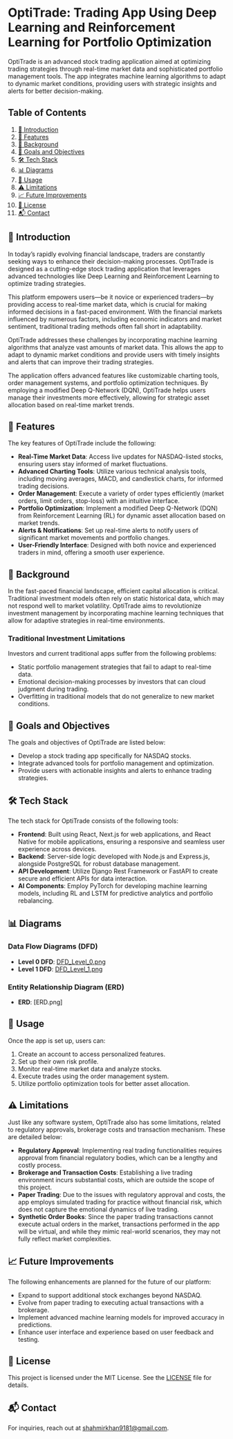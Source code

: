 # OptiTrade: Trading App Using Deep Learning and Reinforcement Learning for Portfolio Optimization

OptiTrade is an advanced stock trading application aimed at optimizing trading strategies through real-time market data and sophisticated portfolio management tools. The app integrates machine learning algorithms to adapt to dynamic market conditions, providing users with strategic insights and alerts for better decision-making.

## Table of Contents

1. [👋 Introduction](#introduction)
2. [🚀 Features](#features)
3. [📖 Background](#background)
4. [🎯 Goals and Objectives](#goals-and-objectives)
5. [🛠️ Tech Stack](#tech-stack)
6. [📊 Diagrams](#diagrams)
7. [🧪 Usage](#usage)
8. [⚠️ Limitations](#limitations)
9. [📈 Future Improvements](#future-improvements)
10. [📄 License](#license)
11. [📬 Contact](#contact)

## 👋 Introduction <a name="introduction"></a>

In today’s rapidly evolving financial landscape, traders are constantly seeking ways to enhance their decision-making processes. OptiTrade is designed as a cutting-edge stock trading application that leverages advanced technologies like Deep Learning and Reinforcement Learning to optimize trading strategies.

This platform empowers users—be it novice or experienced traders—by providing access to real-time market data, which is crucial for making informed decisions in a fast-paced environment. With the financial markets influenced by numerous factors, including economic indicators and market sentiment, traditional trading methods often fall short in adaptability.

OptiTrade addresses these challenges by incorporating machine learning algorithms that analyze vast amounts of market data. This allows the app to adapt to dynamic market conditions and provide users with timely insights and alerts that can improve their trading strategies.

The application offers advanced features like customizable charting tools, order management systems, and portfolio optimization techniques. By employing a modified Deep Q-Network (DQN), OptiTrade helps users manage their investments more effectively, allowing for strategic asset allocation based on real-time market trends.

## 🚀 Features <a name="features"></a>

The key features of OptiTrade include the following:

- **Real-Time Market Data**: Access live updates for NASDAQ-listed stocks, ensuring users stay informed of market fluctuations.
- **Advanced Charting Tools**: Utilize various technical analysis tools, including moving averages, MACD, and candlestick charts, for informed trading decisions.
- **Order Management**: Execute a variety of order types efficiently (market orders, limit orders, stop-loss) with an intuitive interface.
- **Portfolio Optimization**: Implement a modified Deep Q-Network (DQN) from Reinforcement Learning (RL) for dynamic asset allocation based on market trends.
- **Alerts & Notifications**: Set up real-time alerts to notify users of significant market movements and portfolio changes.
- **User-Friendly Interface**: Designed with both novice and experienced traders in mind, offering a smooth user experience.

## 📖 Background <a name="background"></a>

In the fast-paced financial landscape, efficient capital allocation is critical. Traditional investment models often rely on static historical data, which may not respond well to market volatility. OptiTrade aims to revolutionize investment management by incorporating machine learning techniques that allow for adaptive strategies in real-time environments.

### Traditional Investment Limitations

Investors and current traditional apps suffer from the following problems:

- Static portfolio management strategies that fail to adapt to real-time data.
- Emotional decision-making processes by investors that can cloud judgment during trading.
- Overfitting in traditional models that do not generalize to new market conditions.

## 🎯 Goals and Objectives <a name="goals-and-objectives"></a>

The goals and objectives of OptiTrade are listed below:

- Develop a stock trading app specifically for NASDAQ stocks.
- Integrate advanced tools for portfolio management and optimization.
- Provide users with actionable insights and alerts to enhance trading strategies.

## 🛠️ Tech Stack <a name="tech-stack"></a>  

The tech stack for OptiTrade consists of the following tools:

- **Frontend**: Built using React, Next.js for web applications, and React Native for mobile applications, ensuring a responsive and seamless user experience across devices.
- **Backend**: Server-side logic developed with Node.js and Express.js, alongside PostgreSQL for robust database management.
- **API Development**: Utilize Django Rest Framework or FastAPI to create secure and efficient APIs for data interaction.
- **AI Components**: Employ PyTorch for developing machine learning models, including RL and LSTM for predictive analytics and portfolio rebalancing.

## 📊 Diagrams <a name="diagrams"></a>
### Data Flow Diagrams (DFD)
- **Level 0 DFD**: [DFD_Level_0.png](#)  
- **Level 1 DFD**: [DFD_Level_1.png](#)

### Entity Relationship Diagram (ERD)
- **ERD**: [ERD.png]

## 🧪 Usage <a name="usage"></a>
Once the app is set up, users can:
1. Create an account to access personalized features.
2. Set up their own risk profile.
3. Monitor real-time market data and analyze stocks.
4. Execute trades using the order management system.
5. Utilize portfolio optimization tools for better asset allocation.

## ⚠️ Limitations <a name="limitations"></a>

Just like any software system, OptiTrade also has some limitations, related to regulatory approvals, brokerage costs and transaction mechanism. These are detailed below:

- **Regulatory Approval**: Implementing real trading functionalities requires approval from financial regulatory bodies, which can be a lengthy and costly process.
- **Brokerage and Transaction Costs**: Establishing a live trading environment incurs substantial costs, which are outside the scope of this project.
- **Paper Trading**: Due to the issues with regulatory approval and costs, the app employs simulated trading for practice without financial risk, which does not capture the emotional dynamics of live trading.
- **Synthetic Order Books**: Since the paper trading transactions cannot execute actual orders in the market, transactions performed in the app will be virtual, and while they mimic real-world scenarios, they may not fully reflect market complexities.

## 📈 Future Improvements <a name="future-improvements"></a>

The following enhancements are planned for the future of our platform:

- Expand to support additional stock exchanges beyond NASDAQ.
- Evolve from paper trading to executing actual transactions with a brokerage.
- Implement advanced machine learning models for improved accuracy in predictions.
- Enhance user interface and experience based on user feedback and testing.

## 📄 License <a name="license"></a>
This project is licensed under the MIT License. See the [LICENSE](LICENSE) file for details.

## 📬 Contact <a name="contact"></a>
For inquiries, reach out at [shahmirkhan9181@gmail.com](mailto:shahmirkhan9181@gmail.com).

